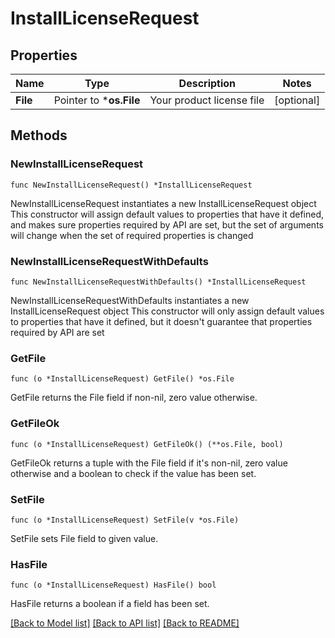# InstallLicenseRequest

## Properties

Name | Type | Description | Notes
------------ | ------------- | ------------- | -------------
**File** | Pointer to ***os.File** | Your product license file | [optional] 

## Methods

### NewInstallLicenseRequest

`func NewInstallLicenseRequest() *InstallLicenseRequest`

NewInstallLicenseRequest instantiates a new InstallLicenseRequest object
This constructor will assign default values to properties that have it defined,
and makes sure properties required by API are set, but the set of arguments
will change when the set of required properties is changed

### NewInstallLicenseRequestWithDefaults

`func NewInstallLicenseRequestWithDefaults() *InstallLicenseRequest`

NewInstallLicenseRequestWithDefaults instantiates a new InstallLicenseRequest object
This constructor will only assign default values to properties that have it defined,
but it doesn't guarantee that properties required by API are set

### GetFile

`func (o *InstallLicenseRequest) GetFile() *os.File`

GetFile returns the File field if non-nil, zero value otherwise.

### GetFileOk

`func (o *InstallLicenseRequest) GetFileOk() (**os.File, bool)`

GetFileOk returns a tuple with the File field if it's non-nil, zero value otherwise
and a boolean to check if the value has been set.

### SetFile

`func (o *InstallLicenseRequest) SetFile(v *os.File)`

SetFile sets File field to given value.

### HasFile

`func (o *InstallLicenseRequest) HasFile() bool`

HasFile returns a boolean if a field has been set.


[[Back to Model list]](../README.md#documentation-for-models) [[Back to API list]](../README.md#documentation-for-api-endpoints) [[Back to README]](../README.md)


